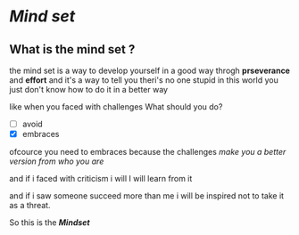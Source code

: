 # *Mind set*

## What is the mind set ?

the mind set is a way to develop yourself in a good way throgh **prseverance** and **effort**
and it's a way to tell you theri's no one stupid in this world you just don't know how to do it in a better way 

like when you faced with challenges What should you do?
- [ ] avoid
- [x] embraces

ofcource you need to embraces because the challenges *make you a better version from who you are* 

and if i faced with criticism i will I will learn from it 

and if i saw someone succeed more than me i will be inspired not to take it as a threat.

So this is the ***Mindset***
